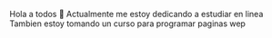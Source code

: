  Hola a todos 👋
Actualmente me estoy dedicando a estudiar en linea 
Tambien estoy tomando un curso para programar paginas wep  
